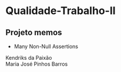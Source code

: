 # Qualidade-Trabalho-II

## Projeto memos
- Many Non-Null Assertions

Kendriks da Paixão\
Maria José Pinhos Barros
